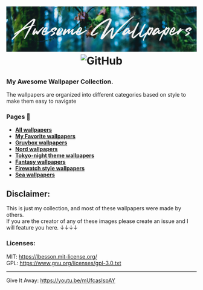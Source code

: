 
<h1>
<p align="center">
  <img alt="GitHub" src="https://raw.githubusercontent.com/ItsTerm1n4l/Wallpapers/main/assets/github_badge.jpg">
  <img alt="GitHub" src="https://img.shields.io/github/directory-file-count/ItsTerm1n4l/Wallpapers/images?style=for-the-badge&label=Wallpapers&color=3E68D7&labelColor=151724">
</p>
</h1>


### My Awesome Wallpaper Collection.        

The wallpapers are organized into different categories based on style to make them easy to navigate

### Pages :page_with_curl: 
- **[All wallpapers](pages/All.md)**
- **[My Favorite wallpapers](pages/Favorites.md)**
- **[Gruvbox wallpapers](pages/Gruvbox.md)** 
- **[Nord wallpapers](pages/Nord.md)**
- **[Tokyo-night theme wallpapers](pages/Tokyo-night.md)**
- **[Fantasy wallpapers](pages/Fantasy.md)**
- **[Firewatch style wallpapers](pages/Firewatch.md)**
- **[Sea wallpapers](pages/Sea.md)**

## **Disclaimer:**  

This is just my collection, and most of these wallpapers were made by others.  
If you are the creator of any of these images please create an issue and I will feature you here. ↓↓↓↓  
### **Licenses:**  

MIT: https://lbesson.mit-license.org/  
GPL: https://www.gnu.org/licenses/gpl-3.0.txt  

___
Give It Away: <https://youtu.be/mUfcasIspAY>   

